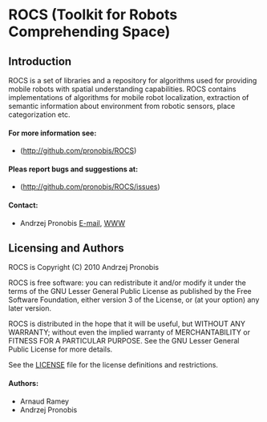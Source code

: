 ROCS (Toolkit for Robots Comprehending Space) 
=============================================

Introduction
------------

ROCS is a set of libraries and a repository for algorithms used for providing 
mobile robots with spatial understanding capabilities. ROCS contains 
implementations of algorithms for mobile robot localization, extraction of 
semantic information about environment from robotic sensors, place 
categorization etc. 

#### For more information see:
- (http://github.com/pronobis/ROCS)

#### Pleas report bugs and suggestions at:
- (http://github.com/pronobis/ROCS/issues)

#### Contact: 
- Andrzej Pronobis [E-mail](mailto:andrzej@pronobis.pro), [WWW](http://www.pronobis.pro)


Licensing and Authors 
---------------------

ROCS is Copyright (C) 2010  Andrzej Pronobis

ROCS is free software: you can redistribute it and/or modify it under the 
terms of the GNU Lesser General Public License as published by the Free 
Software Foundation, either version 3 of the License, or (at your option) 
any later version.

ROCS is distributed in the hope that it will be useful, but WITHOUT ANY 
WARRANTY; without even the implied warranty of MERCHANTABILITY or FITNESS 
FOR A PARTICULAR PURPOSE.  See the GNU Lesser General Public License for 
more details.

See the [LICENSE](http://github.com/pronobis/ROCS/blob/master/LICENSE) 
file for the license definitions and restrictions.

#### Authors:
- Arnaud Ramey
- Andrzej Pronobis

